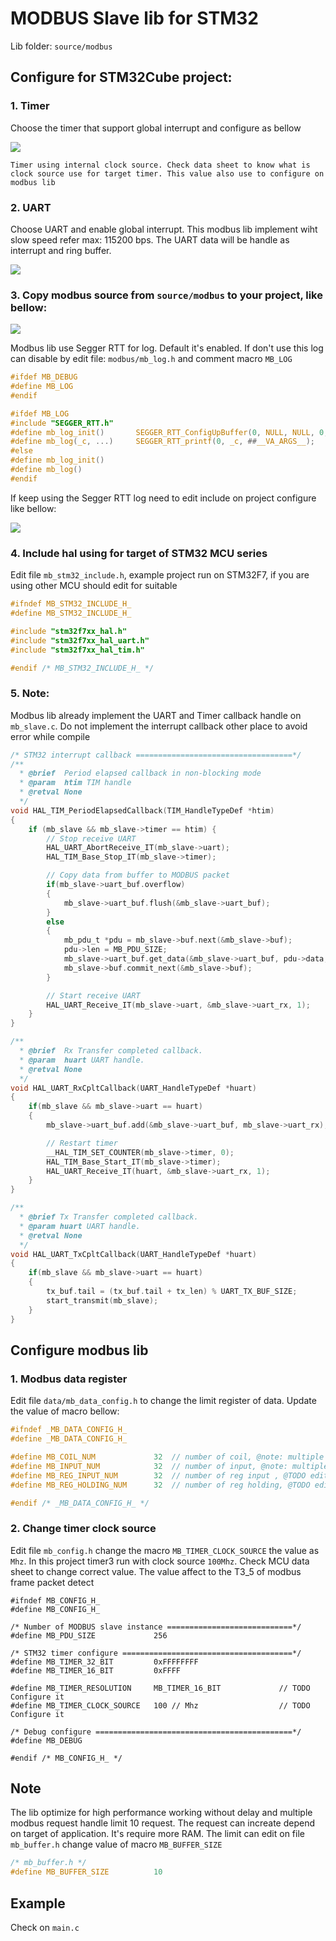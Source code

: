 # MODBUS Slave lib for STM32

Lib folder: `source/modbus`

## Configure for STM32Cube project: 

### 1. Timer
Choose the timer that support global interrupt and configure as bellow

![](docs/image/cube_timer.png)

```
Timer using internal clock source. Check data sheet to know what is clock source use for target timer. This value also use to configure on modbus lib
```

### 2. UART
Choose UART and enable global interrupt. This modbus lib implement wiht slow speed refer max: 115200 bps. The UART data will be handle as interrupt and ring buffer.

![](docs/image/cube_uart.png)

### 3. Copy modbus source from `source/modbus` to your project, like bellow:

![](docs/image/modbus_lib.png)

Modbus lib use Segger RTT for log. Default it's enabled. If don't use this log can disable by edit file: `modbus/mb_log.h` and comment macro `MB_LOG`
```c
#ifdef MB_DEBUG
#define MB_LOG
#endif

#ifdef MB_LOG
#include "SEGGER_RTT.h"
#define mb_log_init()		SEGGER_RTT_ConfigUpBuffer(0, NULL, NULL, 0, SEGGER_RTT_MODE_NO_BLOCK_SKIP)
#define mb_log(_c, ...)		SEGGER_RTT_printf(0, _c, ##__VA_ARGS__);
#else
#define mb_log_init()
#define mb_log()
#endif
```

If keep using the Segger RTT log need to edit include on project configure like bellow:

![](docs/image/segger_rtt.png)

### 4. Include hal using for target of STM32 MCU series

Edit file `mb_stm32_include.h`, example project run on STM32F7, if you are using other MCU should edit for suitable
```c
#ifndef MB_STM32_INCLUDE_H_
#define MB_STM32_INCLUDE_H_

#include "stm32f7xx_hal.h"
#include "stm32f7xx_hal_uart.h"
#include "stm32f7xx_hal_tim.h"

#endif /* MB_STM32_INCLUDE_H_ */

```

### 5. Note:

Modbus lib already implement the UART and Timer callback handle on `mb_slave.c`. Do not implement the interrupt callback other place to avoid error while compile

```C
/* STM32 interrupt callback ===================================*/
/**
  * @brief  Period elapsed callback in non-blocking mode
  * @param  htim TIM handle
  * @retval None
  */
void HAL_TIM_PeriodElapsedCallback(TIM_HandleTypeDef *htim)
{
	if (mb_slave && mb_slave->timer == htim) {
		// Stop receive UART
		HAL_UART_AbortReceive_IT(mb_slave->uart);
		HAL_TIM_Base_Stop_IT(mb_slave->timer);

		// Copy data from buffer to MODBUS packet
		if(mb_slave->uart_buf.overflow)
		{
			mb_slave->uart_buf.flush(&mb_slave->uart_buf);
		}
		else
		{
			mb_pdu_t *pdu = mb_slave->buf.next(&mb_slave->buf);
			pdu->len = MB_PDU_SIZE;
			mb_slave->uart_buf.get_data(&mb_slave->uart_buf, pdu->data, &pdu->len);
			mb_slave->buf.commit_next(&mb_slave->buf);
		}

		// Start receive UART
		HAL_UART_Receive_IT(mb_slave->uart, &mb_slave->uart_rx, 1);
	}
}

/**
  * @brief  Rx Transfer completed callback.
  * @param  huart UART handle.
  * @retval None
  */
void HAL_UART_RxCpltCallback(UART_HandleTypeDef *huart)
{
	if(mb_slave && mb_slave->uart == huart)
	{
		mb_slave->uart_buf.add(&mb_slave->uart_buf, mb_slave->uart_rx);

		// Restart timer
		__HAL_TIM_SET_COUNTER(mb_slave->timer, 0);
		HAL_TIM_Base_Start_IT(mb_slave->timer);
		HAL_UART_Receive_IT(huart, &mb_slave->uart_rx, 1);
	}
}

/**
  * @brief Tx Transfer completed callback.
  * @param huart UART handle.
  * @retval None
  */
void HAL_UART_TxCpltCallback(UART_HandleTypeDef *huart)
{
	if(mb_slave && mb_slave->uart == huart)
	{
		tx_buf.tail = (tx_buf.tail + tx_len) % UART_TX_BUF_SIZE;
		start_transmit(mb_slave);
	}
}
```

## Configure modbus lib

### 1. Modbus data register

Edit file `data/mb_data_config.h` to change the limit register of data. Update the value of macro bellow:

```c
#ifndef _MB_DATA_CONFIG_H_
#define _MB_DATA_CONFIG_H_

#define MB_COIL_NUM				32	// number of coil, @note: multiple of 8, @TODO edit
#define MB_INPUT_NUM			32	// number of input, @note: multiple of 8, @TODO edit
#define MB_REG_INPUT_NUM		32	// number of reg input , @TODO edit
#define MB_REG_HOLDING_NUM		32	// number of reg holding, @TODO edit

#endif /* _MB_DATA_CONFIG_H_ */
```

### 2. Change timer clock source
Edit file `mb_config.h` change the macro `MB_TIMER_CLOCK_SOURCE` the value as `Mhz`. In this project timer3 run with clock source `100Mhz`. Check MCU data sheet to change correct value. The value affect to the T3_5 of modbus frame packet detect
```
#ifndef MB_CONFIG_H_
#define MB_CONFIG_H_

/* Number of MODBUS slave instance ============================*/
#define MB_PDU_SIZE				256

/* STM32 timer configure ======================================*/
#define MB_TIMER_32_BIT			0xFFFFFFFF
#define MB_TIMER_16_BIT			0xFFFF

#define MB_TIMER_RESOLUTION		MB_TIMER_16_BIT				// TODO Configure it
#define MB_TIMER_CLOCK_SOURCE	100	// Mhz					// TODO Configure it

/* Debug configure ============================================*/
#define MB_DEBUG

#endif /* MB_CONFIG_H_ */

```

## Note

The lib optimize for high performance working without delay and multiple modbus request handle limit 10 request. The request can increate depend on target of application. It's require more RAM. The limit can edit on file `mb_buffer.h` change value of macro `MB_BUFFER_SIZE`

```c
/* mb_buffer.h */
#define MB_BUFFER_SIZE			10
```

## Example 

Check on `main.c`
